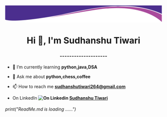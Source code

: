 ![Header](https://github.com/sudhanshutiwari264/sudhanshutiwari264/blob/main/header.png)

<h1 align="center">Hi 👋, I'm Sudhanshu Tiwari</h1>
<h3 align="center">--------------------</h3>
<!---
![Name gif](https://github.com/sudhanshutiwari264/sudhanshutiwari264/blob/main/ezgif.com-gif-maker.gif)
<p align="left"> <img src="https://komarev.com/ghpvc/?username=sudhanshutiwari264" alt="sudhanshutiwari264"  /> </p>
--->

- 🌱 I’m currently learning **python,java,DSA**

- 💬 Ask me about **python,chess,coffee**

- 📫 How to reach me **sudhanshutiwari264@gmail.com**
- On LinkedIn **![On Linkedin](https://i.stack.imgur.com/gVE0j.png) [Sudhanshu Tiwari](https://www.linkedin.com/in/sudhanshutiwari264/)**

###### print("ReadMe.md is loading ......")
